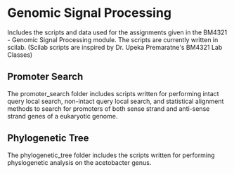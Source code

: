 # Genomic Signal Processing
Includes the scripts and data used for the assignments given in the BM4321 - Genomic Signal Processing module. The scripts are currently
written in scilab. (Scilab scripts are inspired by Dr. Upeka Premaratne's BM4321 Lab Classes)

## Promoter Search

The promoter_search folder includes scripts written for performing intact query local search, non-intact query local search,
and statistical alignment methods to search for promoters of both sense strand and anti-sense strand genes of a eukaryotic genome.

## Phylogenetic Tree

The phylogenetic_tree folder includes the scripts written for performing physlogenetic analysis on the acetobacter genus.
